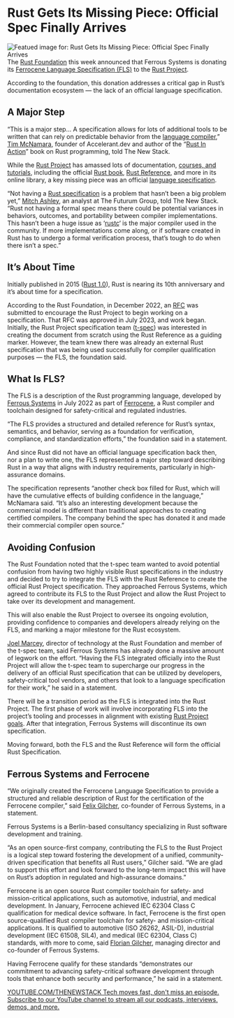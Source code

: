 # Rust Gets Its Missing Piece: Official Spec Finally Arrives
![Featued image for: Rust Gets Its Missing Piece: Official Spec Finally Arrives](https://cdn.thenewstack.io/media/2025/03/7da8b55b-tanja-tepavac-cwmhxnmqvq0-unsplash-1-1024x690.jpg)
The [Rust Foundation](https://rustfoundation.org/) this week announced that Ferrous Systems is donating its [Ferrocene Language Specification (FLS)](https://spec.ferrocene.dev/) to the [Rust Project](https://thenewstack.io/rust-programming-language-guide/).

According to the foundation, this donation addresses a critical gap in Rust’s documentation ecosystem — the lack of an official language specification.

## A Major Step
“This is a major step… A specification allows for lots of additional tools to be written that can rely on predictable behavior from the [language compiler](https://thenewstack.io/programming-languages/),” [Tim McNamara](https://www.linkedin.com/in/timmcnamaranz/?originalSubdomain=nz), founder of Accelerant.dev and author of the “[Rust In Action](https://www.manning.com/books/rust-in-action)” book on Rust programming, told The New Stack.

While the [Rust Project](https://rust-lang.org/) has amassed lots of documentation, [courses, and tutorials](https://doc.rust-lang.org/rust-by-example/), including the official [Rust book](https://doc.rust-lang.org/book/), [Rust Reference,](https://doc.rust-lang.org/stable/reference/) and more in its online library, a key missing piece was an official [language specification](https://thenewstack.io/inside-ecmascript-javascript-standard-gets-an-extra-stage/).

“Not having a [Rust specification](https://thenewstack.io/rusts-rapid-rise-foundation-fuels-language-growth/) is a problem that hasn’t been a big problem yet,” [Mitch Ashley](https://www.linkedin.com/in/mitchellashley/), an analyst at The Futurum Group, told The New Stack. “Rust not having a formal spec means there could be potential variances in behaviors, outcomes, and portability between compiler implementations. This hasn’t been a huge issue as ‘[rustc](https://doc.rust-lang.org/rustc/)‘ is the major compiler used in the community. If more implementations come along, or if software created in Rust has to undergo a formal verification process, that’s tough to do when there isn’t a spec.”

## It’s About Time
Initially published in 2015 ([Rust 1.0](https://thenewstack.io/the-rust-c-bridge-a-new-path-forward/)), Rust is nearing its 10th anniversary and it’s about time for a specification.

According to the Rust Foundation, in December 2022, an [RFC](https://rust-lang.github.io/rfcs/3355-rust-spec.html) was submitted to encourage the Rust Project to begin working on a specification. That RFC was approved in July 2023, and work began. Initially, the Rust Project specification team ([t-spec](https://www.rust-lang.org/governance/teams/lang#team-spec)) was interested in creating the document from scratch using the Rust Reference as a guiding marker. However, the team knew there was already an external Rust specification that was being used successfully for compiler qualification purposes — the FLS, the foundation said.

## What Is FLS?
The FLS is a description of the Rust programming language, developed by [Ferrous Systems](https://ferrous-systems.com/) in July 2022 as part of [Ferrocene](https://spec.ferrocene.dev/), a Rust compiler and toolchain designed for safety-critical and regulated industries.

“The FLS provides a structured and detailed reference for Rust’s syntax, semantics, and behavior, serving as a foundation for verification, compliance, and standardization efforts,” the foundation said in a statement.

And since Rust did not have an official language specification back then, nor a plan to write one, the FLS represented a major step toward describing Rust in a way that aligns with industry requirements, particularly in high-assurance domains.

The specification represents “another check box filled for Rust, which will have the cumulative effects of building confidence in the language,” McNamara said. “It’s also an interesting development because the commercial model is different than traditional approaches to creating certified compilers. The company behind the spec has donated it and made their commercial compiler open source.”

## Avoiding Confusion
The Rust Foundation noted that the t-spec team wanted to avoid potential confusion from having two highly visible Rust specifications in the industry and decided to try to integrate the FLS with the Rust Reference to create the official Rust Project specification. They approached Ferrous Systems, which agreed to contribute its FLS to the Rust Project and allow the Rust Project to take over its development and management.

This will also enable the Rust Project to oversee its ongoing evolution, providing confidence to companies and developers already relying on the FLS, and marking a major milestone for the Rust ecosystem.

[Joel Marcey](https://www.linkedin.com/in/joelmarcey/), director of technology at the Rust Foundation and member of the t-spec team, said Ferrous Systems has already done a massive amount of legwork on the effort.
“Having the FLS integrated officially into the Rust Project will allow the t-spec team to supercharge our progress in the delivery of an official Rust specification that can be utilized by developers, safety-critical tool vendors, and others that look to a language specification for their work,” he said in a statement.

There will be a transition period as the FLS is integrated into the Rust Project. The first phase of work will involve incorporating FLS into the project’s tooling and processes in alignment with existing [Rust Project goals](https://rust-lang.github.io/rust-project-goals/2025h1/spec-fls-publish.html). After that integration, Ferrous Systems will discontinue its own specification.

Moving forward, both the FLS and the Rust Reference will form the official Rust Specification.

## Ferrous Systems and Ferrocene
“We originally created the Ferrocene Language Specification to provide a structured and reliable description of Rust for the certification of the Ferrocene compiler,” said [Felix Gilcher](https://www.linkedin.com/in/felix-gilcher-906463283/?originalSubdomain=de), co-founder of Ferrous Systems, in a statement.

Ferrous Systems is a Berlin-based consultancy specializing in Rust software development and training.

“As an open source-first company, contributing the FLS to the Rust Project is a logical step toward fostering the development of a unified, community-driven specification that benefits all Rust users,” Gilcher said. “We are glad to support this effort and look forward to the long-term impact this will have on Rust’s adoption in regulated and high-assurance domains.”

Ferrocene is an open source Rust compiler toolchain for safety- and mission-critical applications, such as automotive, industrial, and medical development. In January, Ferrocene achieved IEC 62304 Class C qualification for medical device software. In fact, Ferrocene is the first open source-qualified Rust compiler toolchain for safety- and mission-critical applications. It is qualified to automotive (ISO 26262, ASIL-D), industrial development (IEC 61508, SIL4), and medical (IEC 62304, Class C) standards, with more to come, said [Florian Gilcher](https://www.linkedin.com/in/floriangilcher/?locale=en_US), managing director and co-founder of Ferrous Systems.

Having Ferrocene qualify for these standards “demonstrates our commitment to advancing safety-critical software development through tools that enhance both security and performance,” he said in a statement.

[
YOUTUBE.COM/THENEWSTACK
Tech moves fast, don't miss an episode. Subscribe to our YouTube
channel to stream all our podcasts, interviews, demos, and more.
](https://youtube.com/thenewstack?sub_confirmation=1)